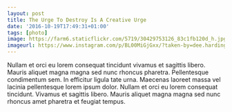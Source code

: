```yaml
---
layout: post
title: The Urge To Destroy Is A Creative Urge
date: '2016-10-19T17:49:31+01:00'
tags: [photo]
image: https://farm6.staticflickr.com/5719/30429753126_83c1fb120d_h.jpg
imageurl: https://www.instagram.com/p/BL00MiGjGxx/?taken-by=dee.harding
---
```


Nullam et orci eu lorem consequat tincidunt vivamus et sagittis libero. Mauris aliquet magna magna sed nunc rhoncus pharetra. Pellentesque condimentum sem. In efficitur ligula tate urna. Maecenas laoreet massa vel lacinia pellentesque lorem ipsum dolor. Nullam et orci eu lorem consequat tincidunt. Vivamus et sagittis libero. Mauris aliquet magna magna sed nunc rhoncus amet pharetra et feugiat tempus.
